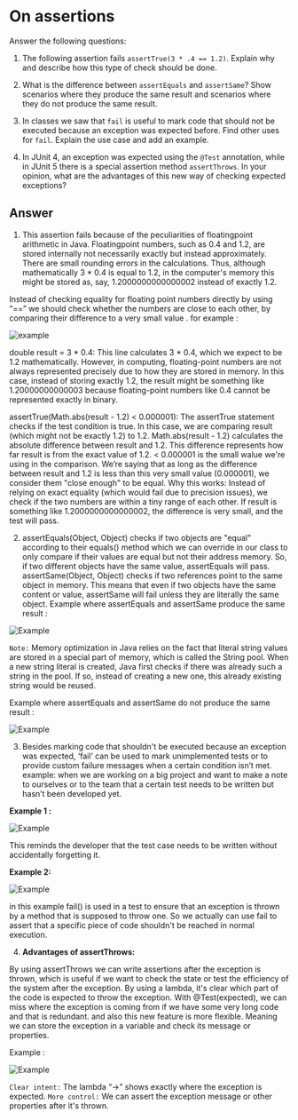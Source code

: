 # On assertions

Answer the following questions:

1. The following assertion fails `assertTrue(3 * .4 == 1.2)`. Explain why and describe how this type of check should be done.

2. What is the difference between `assertEquals` and `assertSame`? Show scenarios where they produce the same result and scenarios where they do not produce the same result.

3. In classes we saw that `fail` is useful to mark code that should not be executed because an exception was expected before. Find other uses for `fail`. Explain the use case and add an example.

4. In JUnit 4, an exception was expected using the `@Test` annotation, while in JUnit 5 there is a special assertion method `assertThrows`. In your opinion, what are the advantages of this new way of checking expected exceptions?

## Answer

1. This assertion fails because of the peculiarities of floatingpoint arithmetic in Java. Floatingpoint numbers, such as 0.4 and 1.2, are stored internally not necessarily exactly but 
instead approximately. There are small rounding errors in the calculations. Thus, although mathematically 3 * 0.4 is equal to 1.2, in the computer's memory this might be stored as, say, 
1.2000000000000002 instead of exactly 1.2.

Instead of checking equality for floating point numbers directly by using “==” we should check whether the numbers are close to each other, by comparing their difference to a very small value .
for example : 

![example](https://github.com/user-attachments/assets/8c24ab48-b049-4bba-a80b-50d915004411)

double result = 3 * 0.4: This line calculates 3 * 0.4, which we expect to be 1.2 mathematically. However, in computing, floating-point numbers are not always represented precisely due to how they are stored in memory. In this case, instead of storing exactly 1.2, the result might be something like 1.20000000000003 because floating-point numbers like 0.4 cannot be represented exactly in binary.

assertTrue(Math.abs(result - 1.2) < 0.000001): The assertTrue statement checks if the test condition is true. In this case, we are comparing result (which might not be exactly 1.2) to 1.2. 
Math.abs(result - 1.2) calculates the absolute difference between result and 1.2. This difference represents how far result is from the exact value of 1.2. < 0.000001 is the small walue we're using in the comparison. We’re saying that as long as the difference between result and 1.2 is less than this very small value (0.000001), we consider them "close enough" to be equal. 
Why this works: Instead of relying on exact equality (which would fail due to precision issues), we check if the two numbers are within a tiny range of each other. If result is something like 1.2000000000000002, the difference is very small, and the test will pass.


2. assertEquals(Object, Object) checks if two objects are "equal" according to their equals() method which we can override in our class to only compare if their values are equal but not their address memory. So, if two different objects have the same value, assertEquals will pass. assertSame(Object, Object) checks if two references point to the same object in memory. This means that even if two objects have the same content or value, assertSame will fail unless they are literally the same object.
Example where assertEquals and assertSame produce the same result :

![Example](https://github.com/user-attachments/assets/fb089708-502c-4eb5-bbe0-4179bcad7d5d)

`Note:` Memory optimization in Java relies on the fact that literal string values are stored in a special part of memory, which is called the String pool. When a new string literal is created, Java first checks if there was already such a string in the pool. If so, instead of creating a new one, this already existing string would be reused.

Example where assertEquals and assertSame do not produce the same result : 

![Example](https://github.com/user-attachments/assets/60d8ae18-83c1-482b-8fcf-d144931eec74)


3. Besides marking code that shouldn't be executed because an exception was expected, ‘fail’ can be used to mark unimplemented tests or to provide custom failure messages when a certain condition isn’t met.
example: when we are working on a big project and want to make a note to ourselves or to the team that a certain test needs to be written but hasn’t been developed yet.

**Example 1 :**

![Example](https://github.com/user-attachments/assets/5dadc9ab-f4fa-4741-bf58-7b57fc497482)


This reminds the developer that the test case needs to be written without accidentally forgetting it. 

**Example 2:**  

![Example](https://github.com/user-attachments/assets/1e6e72fc-e44e-4e0b-b821-a29c031bbc10)


in this example fail() is used in a test to ensure that an exception is thrown by a method that is supposed to throw one. 
So we actually can use fail to assert that a specific piece of code shouldn't be reached in normal execution.


4. **Advantages of assertThrows:** 

By using assertThrows we can write assertions after the exception is thrown, which is useful if we want to check the state or test the efficiency of the system after the exception. By using a lambda, it's clear which part of the code is expected to throw the exception. With @Test(expected), we can miss where the exception is coming from if we have some very long code and that is redundant. and also this new feature is more flexible. Meaning we can store the exception in a variable and check its message or properties.

Example : 

![Example](https://github.com/user-attachments/assets/41494ed8-07cd-4905-b9f4-e7e518ad080d)

`Clear intent:` The lambda “->” shows exactly where the exception is expected. 
`More control:` We can assert the exception message or other properties after it's thrown.















